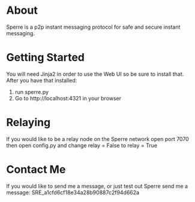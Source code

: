 About
=====


Sperre is a p2p instant messaging protocol for safe and secure instant messaging.


Getting Started
===============

You will need Jinja2 in order to use the Web UI so be sure to install that. After you have that installed:

1. run sperre.py
2. Go to http://localhost:4321 in your browser

Relaying
========


If you would like to be a relay node on the Sperre network open port 7070 then open config.py and change 
    relay = False 
to 
    relay = True


Contact Me
==========

If you would like to send me a message, or just test out Sperre send me a message: SRE_a1cfd6cf18e34a28b90887c2f94d662a

